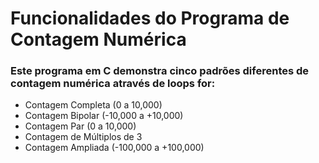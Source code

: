 # Funcionalidades do Programa de Contagem Numérica
### Este programa em C demonstra cinco padrões diferentes de contagem numérica através de loops for:
* Contagem Completa (0 a 10,000)
* Contagem Bipolar (-10,000 a +10,000)
* Contagem Par (0 a 10,000)
* Contagem de Múltiplos de 3  
* Contagem Ampliada (-100,000 a +100,000)
 
